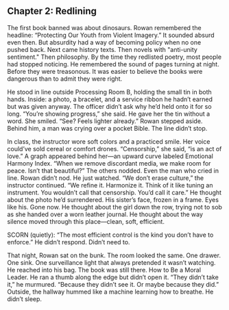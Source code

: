 ## Chapter 2: Redlining ##

The first book banned was about dinosaurs.
Rowan remembered the headline: “Protecting Our Youth from Violent Imagery.” It sounded absurd even then. But absurdity had a way of becoming policy when no one pushed back.
Next came history texts. Then novels with "anti-unity sentiment." Then philosophy.
By the time they redlisted poetry, most people had stopped noticing.
He remembered the sound of pages turning at night. Before they were treasonous.
It was easier to believe the books were dangerous than to admit they were right.

He stood in line outside Processing Room B, holding the small tin in both hands. Inside: a photo, a bracelet, and a service ribbon he hadn’t earned but was given anyway.
The officer didn’t ask why he’d held onto it for so long.
“You’re showing progress,” she said.
He gave her the tin without a word.
She smiled.
“See? Feels lighter already.”
Rowan stepped aside. Behind him, a man was crying over a pocket Bible.
The line didn’t stop.

In class, the instructor wore soft colors and a practiced smile. Her voice could’ve sold cereal or comfort drones.
“Censorship,” she said, “is an act of love.”
A graph appeared behind her—an upward curve labeled Emotional Harmony Index.
“When we remove discordant media, we make room for peace. Isn’t that beautiful?”
The others nodded. Even the man who cried in line.
Rowan didn’t nod. He just watched.
“We don’t erase culture,” the instructor continued. “We refine it. Harmonize it. Think of it like tuning an instrument. You wouldn’t call that censorship. You’d call it care.”
He thought about the photo he’d surrendered. His sister’s face, frozen in a frame. Eyes like his. Gone now.
He thought about the girl down the row, trying not to sob as she handed over a worn leather journal.
He thought about the way silence moved through this place—clean, soft, efficient.

SCORN (quietly): “The most efficient control is the kind you don’t have to enforce.”
He didn’t respond.
Didn’t need to.

That night, Rowan sat on the bunk. The room looked the same. One drawer. One sink. One surveillance light that always pretended it wasn’t watching.
He reached into his bag.
The book was still there.
How to Be a Moral Leader.
He ran a thumb along the edge but didn’t open it.
“They didn’t take it,” he murmured. “Because they didn’t see it. Or maybe because they did.”
Outside, the hallway hummed like a machine learning how to breathe.
He didn’t sleep.
